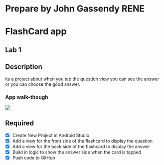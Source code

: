 # Prepare by John Gassendy RENE
# FlashCard app
## Lab 1

## Description
its a project about when you tap the question view you can see the answer or you can choose the good answer.

### App walk-though
<img src="C:\Users\abc\AndroidStudioProjects\FlashCard\gif">

## Required
- [x] Create New Project in Android Studio
- [x] Add a view for the front side of the flashcard to display the question
- [x] Add a view for the back side of the flashcard to display the answer
- [x] Build in logic to show the answer side when the card is tapped
- [x] Push code to GitHub
